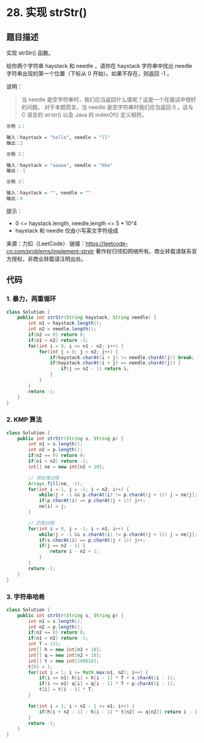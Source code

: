 # 28. 实现 strStr()

## 题目描述

实现 strStr() 函数。

给你两个字符串 haystack 和 needle ，请你在 haystack 字符串中找出 needle 字符串出现的第一个位置（下标从 0 开始）。如果不存在，则返回  -1 。

 

说明：

> 当 needle 是空字符串时，我们应当返回什么值呢？这是一个在面试中很好的问题。
> 对于本题而言，当 needle 是空字符串时我们应当返回 0 。这与 C 语言的 strstr() 以及 Java 的 indexOf() 定义相符。

 
```r
示例 1：

输入：haystack = "hello", needle = "ll"
输出：2

示例 2：

输入：haystack = "aaaaa", needle = "bba"
输出：-1

示例 3：

输入：haystack = "", needle = ""
输出：0
```
 

提示：

- 0 <= haystack.length, needle.length <= 5 * 10^4
- haystack 和 needle 仅由小写英文字符组成

来源：力扣（LeetCode）
链接：https://leetcode-cn.com/problems/implement-strstr
著作权归领扣网络所有。商业转载请联系官方授权，非商业转载请注明出处。

## 代码

### 1. 暴力，两重循环

```java
class Solution {
    public int strStr(String haystack, String needle) {
        int n1 = haystack.length();
        int n2 = needle.length();
        if(n2 == 0) return 0;
        if(n1 < n2) return -1;
        for(int i = 0; i <= n1 - n2; i++) {
            for(int j = 0; j < n2; j++) {
                if(haystack.charAt(i + j) != needle.charAt(j)) break;
                if(haystack.charAt(i + j) == needle.charAt(j)) {
                    if(j == n2 - 1) return i;
                }
            }
        }
        return -1;
    }
}
```

### 2. KMP 算法

```java
class Solution {
    public int strStr(String s, String p) {
        int n1 = s.length();
        int n2 = p.length();
        if(n2 == 0) return 0;
        if(n1 < n2) return -1;
        int[] ne = new int[n2 + 10];

        // 预处理过程
        Arrays.fill(ne, -1);
        for(int i = 1, j = -1; i < n2; i++) {
            while(j > -1 && p.charAt(i) != p.charAt(j + 1)) j = ne[j];
            if(p.charAt(i) == p.charAt(j + 1)) j++;
            ne[i] = j;
        }

        // 匹配过程
        for(int i = 0, j = -1; i < n1; i++) {
            while(j > -1 && s.charAt(i) != p.charAt(j + 1)) j = ne[j];
            if(s.charAt(i) == p.charAt(j + 1)) j++;
            if(j == n2 - 1) {
                return i - n2 + 1;
            }
        }
        return -1;
    }
}
```

### 3. 字符串哈希

```java
class Solution {
    public int strStr(String s, String p) {
        int n1 = s.length();
        int n2 = p.length();
        if(n2 == 0) return 0;
        if(n1 < n2) return -1;
        int T = 131;
        int[] h = new int[n1 + 10];
        int[] q = new int[n2 + 10];
        int[] t = new int[100010];
        t[0] = 1;
        for(int i = 1; i <= Math.max(n1, n2); i++) {
            if(i <= n1) h[i] = h[i - 1] * T + s.charAt(i - 1);
            if(i <= n2) q[i] = q[i - 1] * T + p.charAt(i - 1);
            t[i] = t[i - 1] * T;
        }

        for(int i = 1; i + n2 - 1 <= n1; i++) {
            if(h[i + n2 - 1] - h[i - 1] * t[n2] == q[n2]) return i - 1;
        }
        return -1;
    }
}
```
